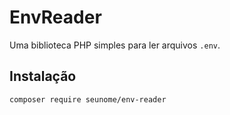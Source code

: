 # EnvReader

Uma biblioteca PHP simples para ler arquivos `.env`.

## Instalação

```bash
composer require seunome/env-reader
```
